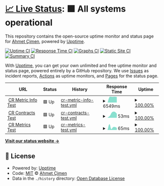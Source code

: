 # [📈 Live Status](https://ahmetcimen.github.io/CRAPI_Upptime): <!--live status--> **🟩 All systems operational**

This repository contains the open-source uptime monitor and status page for [Ahmet Çimen](https://ahmetcimen.github.io/CRAPI_Upptime), powered by [Upptime](https://github.com/upptime/upptime).

[![Uptime CI](https://github.com/ahmetcimen/CRAPI_Upptime/workflows/Uptime%20CI/badge.svg)](https://github.com/ahmetcimen/CRAPI_Upptime/actions?query=workflow%3A%22Uptime+CI%22)
[![Response Time CI](https://github.com/ahmetcimen/CRAPI_Upptime/workflows/Response%20Time%20CI/badge.svg)](https://github.com/ahmetcimen/CRAPI_Upptime/actions?query=workflow%3A%22Response+Time+CI%22)
[![Graphs CI](https://github.com/ahmetcimen/CRAPI_Upptime/workflows/Graphs%20CI/badge.svg)](https://github.com/ahmetcimen/CRAPI_Upptime/actions?query=workflow%3A%22Graphs+CI%22)
[![Static Site CI](https://github.com/ahmetcimen/CRAPI_Upptime/workflows/Static%20Site%20CI/badge.svg)](https://github.com/ahmetcimen/CRAPI_Upptime/actions?query=workflow%3A%22Static+Site+CI%22)
[![Summary CI](https://github.com/ahmetcimen/CRAPI_Upptime/workflows/Summary%20CI/badge.svg)](https://github.com/ahmetcimen/CRAPI_Upptime/actions?query=workflow%3A%22Summary+CI%22)

With [Upptime](https://upptime.js.org), you can get your own unlimited and free uptime monitor and status page, powered entirely by a GitHub repository. We use [Issues](https://github.com/ahmetcimen/CRAPI_Upptime/issues) as incident reports, [Actions](https://github.com/ahmetcimen/CRAPI_Upptime/actions) as uptime monitors, and [Pages](https://ahmetcimen.github.io/CRAPI_Upptime) for the status page.

<!--start: status pages-->
<!-- This summary is generated by Upptime (https://github.com/upptime/upptime) -->
<!-- Do not edit this manually, your changes will be overwritten -->
<!-- prettier-ignore -->
| URL | Status | History | Response Time | Uptime |
| --- | ------ | ------- | ------------- | ------ |
| <img alt="" src="https://icons.duckduckgo.com/ip3/3000.ico" height="13"> [CR Metric Info Test](34.125.236.8:3000/api/metricInfo) | 🟩 Up | [cr-metric-info-test.yml](https://github.com/ahmetcimen/CRAPI_Upptime/commits/HEAD/history/cr-metric-info-test.yml) | <details><summary><img alt="Response time graph" src="./graphs/cr-metric-info-test/response-time-week.png" height="20"> 6549ms</summary><br><a href="https://ahmetcimen.github.io/CRAPI_Upptime/history/cr-metric-info-test"><img alt="Response time 6549" src="https://img.shields.io/endpoint?url=https%3A%2F%2Fraw.githubusercontent.com%2Fahmetcimen%2FCRAPI_Upptime%2FHEAD%2Fapi%2Fcr-metric-info-test%2Fresponse-time.json"></a><br><a href="https://ahmetcimen.github.io/CRAPI_Upptime/history/cr-metric-info-test"><img alt="24-hour response time 6549" src="https://img.shields.io/endpoint?url=https%3A%2F%2Fraw.githubusercontent.com%2Fahmetcimen%2FCRAPI_Upptime%2FHEAD%2Fapi%2Fcr-metric-info-test%2Fresponse-time-day.json"></a><br><a href="https://ahmetcimen.github.io/CRAPI_Upptime/history/cr-metric-info-test"><img alt="7-day response time 6549" src="https://img.shields.io/endpoint?url=https%3A%2F%2Fraw.githubusercontent.com%2Fahmetcimen%2FCRAPI_Upptime%2FHEAD%2Fapi%2Fcr-metric-info-test%2Fresponse-time-week.json"></a><br><a href="https://ahmetcimen.github.io/CRAPI_Upptime/history/cr-metric-info-test"><img alt="30-day response time 6549" src="https://img.shields.io/endpoint?url=https%3A%2F%2Fraw.githubusercontent.com%2Fahmetcimen%2FCRAPI_Upptime%2FHEAD%2Fapi%2Fcr-metric-info-test%2Fresponse-time-month.json"></a><br><a href="https://ahmetcimen.github.io/CRAPI_Upptime/history/cr-metric-info-test"><img alt="1-year response time 6549" src="https://img.shields.io/endpoint?url=https%3A%2F%2Fraw.githubusercontent.com%2Fahmetcimen%2FCRAPI_Upptime%2FHEAD%2Fapi%2Fcr-metric-info-test%2Fresponse-time-year.json"></a></details> | <details><summary><a href="https://ahmetcimen.github.io/CRAPI_Upptime/history/cr-metric-info-test">100.00%</a></summary><a href="https://ahmetcimen.github.io/CRAPI_Upptime/history/cr-metric-info-test"><img alt="All-time uptime 100.00%" src="https://img.shields.io/endpoint?url=https%3A%2F%2Fraw.githubusercontent.com%2Fahmetcimen%2FCRAPI_Upptime%2FHEAD%2Fapi%2Fcr-metric-info-test%2Fuptime.json"></a><br><a href="https://ahmetcimen.github.io/CRAPI_Upptime/history/cr-metric-info-test"><img alt="24-hour uptime 100.00%" src="https://img.shields.io/endpoint?url=https%3A%2F%2Fraw.githubusercontent.com%2Fahmetcimen%2FCRAPI_Upptime%2FHEAD%2Fapi%2Fcr-metric-info-test%2Fuptime-day.json"></a><br><a href="https://ahmetcimen.github.io/CRAPI_Upptime/history/cr-metric-info-test"><img alt="7-day uptime 100.00%" src="https://img.shields.io/endpoint?url=https%3A%2F%2Fraw.githubusercontent.com%2Fahmetcimen%2FCRAPI_Upptime%2FHEAD%2Fapi%2Fcr-metric-info-test%2Fuptime-week.json"></a><br><a href="https://ahmetcimen.github.io/CRAPI_Upptime/history/cr-metric-info-test"><img alt="30-day uptime 100.00%" src="https://img.shields.io/endpoint?url=https%3A%2F%2Fraw.githubusercontent.com%2Fahmetcimen%2FCRAPI_Upptime%2FHEAD%2Fapi%2Fcr-metric-info-test%2Fuptime-month.json"></a><br><a href="https://ahmetcimen.github.io/CRAPI_Upptime/history/cr-metric-info-test"><img alt="1-year uptime 100.00%" src="https://img.shields.io/endpoint?url=https%3A%2F%2Fraw.githubusercontent.com%2Fahmetcimen%2FCRAPI_Upptime%2FHEAD%2Fapi%2Fcr-metric-info-test%2Fuptime-year.json"></a></details>
| <img alt="" src="https://icons.duckduckgo.com/ip3/3000.ico" height="13"> [CR Contracts Test](34.125.236.8:3000/api/contracts) | 🟩 Up | [cr-contracts-test.yml](https://github.com/ahmetcimen/CRAPI_Upptime/commits/HEAD/history/cr-contracts-test.yml) | <details><summary><img alt="Response time graph" src="./graphs/cr-contracts-test/response-time-week.png" height="20"> 53ms</summary><br><a href="https://ahmetcimen.github.io/CRAPI_Upptime/history/cr-contracts-test"><img alt="Response time 53" src="https://img.shields.io/endpoint?url=https%3A%2F%2Fraw.githubusercontent.com%2Fahmetcimen%2FCRAPI_Upptime%2FHEAD%2Fapi%2Fcr-contracts-test%2Fresponse-time.json"></a><br><a href="https://ahmetcimen.github.io/CRAPI_Upptime/history/cr-contracts-test"><img alt="24-hour response time 53" src="https://img.shields.io/endpoint?url=https%3A%2F%2Fraw.githubusercontent.com%2Fahmetcimen%2FCRAPI_Upptime%2FHEAD%2Fapi%2Fcr-contracts-test%2Fresponse-time-day.json"></a><br><a href="https://ahmetcimen.github.io/CRAPI_Upptime/history/cr-contracts-test"><img alt="7-day response time 53" src="https://img.shields.io/endpoint?url=https%3A%2F%2Fraw.githubusercontent.com%2Fahmetcimen%2FCRAPI_Upptime%2FHEAD%2Fapi%2Fcr-contracts-test%2Fresponse-time-week.json"></a><br><a href="https://ahmetcimen.github.io/CRAPI_Upptime/history/cr-contracts-test"><img alt="30-day response time 53" src="https://img.shields.io/endpoint?url=https%3A%2F%2Fraw.githubusercontent.com%2Fahmetcimen%2FCRAPI_Upptime%2FHEAD%2Fapi%2Fcr-contracts-test%2Fresponse-time-month.json"></a><br><a href="https://ahmetcimen.github.io/CRAPI_Upptime/history/cr-contracts-test"><img alt="1-year response time 53" src="https://img.shields.io/endpoint?url=https%3A%2F%2Fraw.githubusercontent.com%2Fahmetcimen%2FCRAPI_Upptime%2FHEAD%2Fapi%2Fcr-contracts-test%2Fresponse-time-year.json"></a></details> | <details><summary><a href="https://ahmetcimen.github.io/CRAPI_Upptime/history/cr-contracts-test">100.00%</a></summary><a href="https://ahmetcimen.github.io/CRAPI_Upptime/history/cr-contracts-test"><img alt="All-time uptime 100.00%" src="https://img.shields.io/endpoint?url=https%3A%2F%2Fraw.githubusercontent.com%2Fahmetcimen%2FCRAPI_Upptime%2FHEAD%2Fapi%2Fcr-contracts-test%2Fuptime.json"></a><br><a href="https://ahmetcimen.github.io/CRAPI_Upptime/history/cr-contracts-test"><img alt="24-hour uptime 100.00%" src="https://img.shields.io/endpoint?url=https%3A%2F%2Fraw.githubusercontent.com%2Fahmetcimen%2FCRAPI_Upptime%2FHEAD%2Fapi%2Fcr-contracts-test%2Fuptime-day.json"></a><br><a href="https://ahmetcimen.github.io/CRAPI_Upptime/history/cr-contracts-test"><img alt="7-day uptime 100.00%" src="https://img.shields.io/endpoint?url=https%3A%2F%2Fraw.githubusercontent.com%2Fahmetcimen%2FCRAPI_Upptime%2FHEAD%2Fapi%2Fcr-contracts-test%2Fuptime-week.json"></a><br><a href="https://ahmetcimen.github.io/CRAPI_Upptime/history/cr-contracts-test"><img alt="30-day uptime 100.00%" src="https://img.shields.io/endpoint?url=https%3A%2F%2Fraw.githubusercontent.com%2Fahmetcimen%2FCRAPI_Upptime%2FHEAD%2Fapi%2Fcr-contracts-test%2Fuptime-month.json"></a><br><a href="https://ahmetcimen.github.io/CRAPI_Upptime/history/cr-contracts-test"><img alt="1-year uptime 100.00%" src="https://img.shields.io/endpoint?url=https%3A%2F%2Fraw.githubusercontent.com%2Fahmetcimen%2FCRAPI_Upptime%2FHEAD%2Fapi%2Fcr-contracts-test%2Fuptime-year.json"></a></details>
| <img alt="" src="https://icons.duckduckgo.com/ip3/3000.ico" height="13"> [CR Metrics Test](34.125.236.8:3000/api/metrics) | 🟩 Up | [cr-metrics-test.yml](https://github.com/ahmetcimen/CRAPI_Upptime/commits/HEAD/history/cr-metrics-test.yml) | <details><summary><img alt="Response time graph" src="./graphs/cr-metrics-test/response-time-week.png" height="20"> 65ms</summary><br><a href="https://ahmetcimen.github.io/CRAPI_Upptime/history/cr-metrics-test"><img alt="Response time 65" src="https://img.shields.io/endpoint?url=https%3A%2F%2Fraw.githubusercontent.com%2Fahmetcimen%2FCRAPI_Upptime%2FHEAD%2Fapi%2Fcr-metrics-test%2Fresponse-time.json"></a><br><a href="https://ahmetcimen.github.io/CRAPI_Upptime/history/cr-metrics-test"><img alt="24-hour response time 65" src="https://img.shields.io/endpoint?url=https%3A%2F%2Fraw.githubusercontent.com%2Fahmetcimen%2FCRAPI_Upptime%2FHEAD%2Fapi%2Fcr-metrics-test%2Fresponse-time-day.json"></a><br><a href="https://ahmetcimen.github.io/CRAPI_Upptime/history/cr-metrics-test"><img alt="7-day response time 65" src="https://img.shields.io/endpoint?url=https%3A%2F%2Fraw.githubusercontent.com%2Fahmetcimen%2FCRAPI_Upptime%2FHEAD%2Fapi%2Fcr-metrics-test%2Fresponse-time-week.json"></a><br><a href="https://ahmetcimen.github.io/CRAPI_Upptime/history/cr-metrics-test"><img alt="30-day response time 65" src="https://img.shields.io/endpoint?url=https%3A%2F%2Fraw.githubusercontent.com%2Fahmetcimen%2FCRAPI_Upptime%2FHEAD%2Fapi%2Fcr-metrics-test%2Fresponse-time-month.json"></a><br><a href="https://ahmetcimen.github.io/CRAPI_Upptime/history/cr-metrics-test"><img alt="1-year response time 65" src="https://img.shields.io/endpoint?url=https%3A%2F%2Fraw.githubusercontent.com%2Fahmetcimen%2FCRAPI_Upptime%2FHEAD%2Fapi%2Fcr-metrics-test%2Fresponse-time-year.json"></a></details> | <details><summary><a href="https://ahmetcimen.github.io/CRAPI_Upptime/history/cr-metrics-test">100.00%</a></summary><a href="https://ahmetcimen.github.io/CRAPI_Upptime/history/cr-metrics-test"><img alt="All-time uptime 100.00%" src="https://img.shields.io/endpoint?url=https%3A%2F%2Fraw.githubusercontent.com%2Fahmetcimen%2FCRAPI_Upptime%2FHEAD%2Fapi%2Fcr-metrics-test%2Fuptime.json"></a><br><a href="https://ahmetcimen.github.io/CRAPI_Upptime/history/cr-metrics-test"><img alt="24-hour uptime 100.00%" src="https://img.shields.io/endpoint?url=https%3A%2F%2Fraw.githubusercontent.com%2Fahmetcimen%2FCRAPI_Upptime%2FHEAD%2Fapi%2Fcr-metrics-test%2Fuptime-day.json"></a><br><a href="https://ahmetcimen.github.io/CRAPI_Upptime/history/cr-metrics-test"><img alt="7-day uptime 100.00%" src="https://img.shields.io/endpoint?url=https%3A%2F%2Fraw.githubusercontent.com%2Fahmetcimen%2FCRAPI_Upptime%2FHEAD%2Fapi%2Fcr-metrics-test%2Fuptime-week.json"></a><br><a href="https://ahmetcimen.github.io/CRAPI_Upptime/history/cr-metrics-test"><img alt="30-day uptime 100.00%" src="https://img.shields.io/endpoint?url=https%3A%2F%2Fraw.githubusercontent.com%2Fahmetcimen%2FCRAPI_Upptime%2FHEAD%2Fapi%2Fcr-metrics-test%2Fuptime-month.json"></a><br><a href="https://ahmetcimen.github.io/CRAPI_Upptime/history/cr-metrics-test"><img alt="1-year uptime 100.00%" src="https://img.shields.io/endpoint?url=https%3A%2F%2Fraw.githubusercontent.com%2Fahmetcimen%2FCRAPI_Upptime%2FHEAD%2Fapi%2Fcr-metrics-test%2Fuptime-year.json"></a></details>

<!--end: status pages-->

[**Visit our status website →**](https://ahmetcimen.github.io/CRAPI_Upptime)

## 📄 License

- Powered by: [Upptime](https://github.com/upptime/upptime)
- Code: [MIT](./LICENSE) © [Ahmet Çimen](https://ahmetcimen.github.io/CRAPI_Upptime)
- Data in the `./history` directory: [Open Database License](https://opendatacommons.org/licenses/odbl/1-0/)
